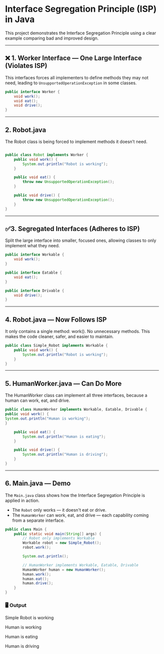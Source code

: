 # Interface Segregation Principle (ISP) in Java

This project demonstrates the Interface Segregation Principle using a clear example comparing bad and improved design.

---

## ❌ 1. Worker Interface — One Large Interface (Violates ISP)

This interfaces forces all implementers to define methods they may not need, leading to `UnsupportedOperationException` in some classes.

```java
public interface Worker {
    void work();
    void eat();
    void drive();
}
```

---
## 2. Robot.java
The Robot class is being forced to implement methods it doesn’t need.

``` java

public class Robot implements Worker {
    public void work() {
        System.out.println("Robot is working");
    }

    public void eat() {
        throw new UnsupportedOperationException();
    }

    public void drive() {
        throw new UnsupportedOperationException();
    }
}
```
---
## ✅3. Segregated Interfaces (Adheres to ISP)
 Split the large interface into smaller, focused ones, allowing classes to only implement what they need.

```java
public interface Workable {
    void work();
}

public interface Eatable {
    void eat();
}

public interface Drivable {
    void drive();
}
```

---
## 4. Robot.java — Now Follows ISP
It only contains a single method: work().
No unnecessary methods.
This makes the code cleaner, safer, and easier to maintain.
``` java
public class Simple_Robot implements Workable {
    public void work() {
        System.out.println("Robot is working");
    }
}
```

---
## 5. HumanWorker.java — Can Do More
The HumanWorker class can implement all three interfaces, because a human can work, eat, and drive.

``` java
public class HumanWorker implements Workable, Eatable, Drivable {
public void work() {
System.out.println("Human is working");
}

    public void eat() {
        System.out.println("Human is eating");
    }

    public void drive() {
        System.out.println("Human is driving");
    }
}
```

---

## 6. Main.java — Demo
The `Main.java` class shows how the Interface Segregation Principle is applied in action.

- The `Robot` only works — it doesn't eat or drive.
- The `HumanWorker` can work, eat, and drive — each capability coming from a separate interface.

``` java
public class Main {
    public static void main(String[] args) {
        // Robot only implements Workable
        Workable robot = new Simple_Robot();
        robot.work();

        System.out.println();

        // HumanWorker implements Workable, Eatable, Drivable
        HumanWorker human = new HumanWorker();
        human.work();
        human.eat();
        human.drive();
    }
}
```

### 🖥️ Output
Simple Robot is working

Human is working 

Human is eating

Human is driving

